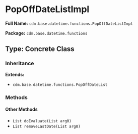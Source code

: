 # PopOffDateListImpl

**Full Name:** `cdm.base.datetime.functions.PopOffDateListImpl`

**Package:** `cdm.base.datetime.functions`

## Type: Concrete Class

### Inheritance

**Extends:**
- `cdm.base.datetime.functions.PopOffDateList`

### Methods

#### Other Methods

- `List doEvaluate(List arg0)`
- `List removeLastDate(List arg0)`

